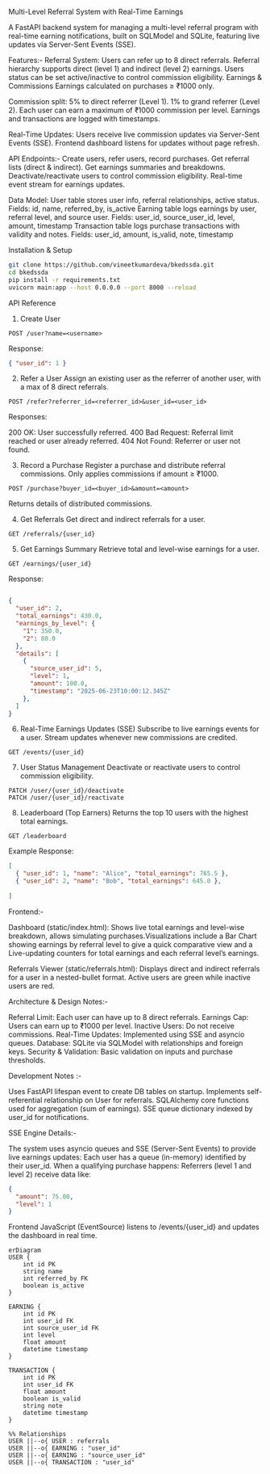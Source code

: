 Multi-Level Referral System with Real-Time Earnings

A FastAPI backend system for managing a multi-level referral program with real-time earning notifications, built on SQLModel and SQLite, featuring live updates via Server-Sent Events (SSE).

Features:-
Referral System:
Users can refer up to 8 direct referrals.
Referral hierarchy supports direct (level 1) and indirect (level 2) earnings.
Users status can be set active/inactive to control commission eligibility.
Earnings & Commissions
Earnings calculated on purchases ≥ ₹1000 only.

Commission split:
5% to direct referrer (Level 1).
1% to grand referrer (Level 2).
Each user can earn a maximum of ₹1000 commission per level.
Earnings and transactions are logged with timestamps.

Real-Time Updates:
Users receive live commission updates via Server-Sent Events (SSE).
Frontend dashboard listens for updates without page refresh.

API Endpoints:-
Create users, refer users, record purchases.
Get referral lists (direct & indirect).
Get earnings summaries and breakdowns.
Deactivate/reactivate users to control commission eligibility.
Real-time event stream for earnings updates.

Data Model:
User table stores user info, referral relationships, active status. Fields: id, name, referred_by, is_active
Earning	table logs earnings by user, referral level, and source user. Fields: user_id, source_user_id, level, amount, timestamp
Transaction	table logs purchase transactions with validity and notes. Fields: user_id, amount, is_valid, note, timestamp


Installation & Setup
```bash
git clone https://github.com/vineetkumardeva/bkedssda.git
cd bkedssda
pip install -r requirements.txt
uvicorn main:app --host 0.0.0.0 --port 8000 --reload
```
API Reference
1. Create User
```http
POST /user?name=<username>
```
Response:
```json
{ "user_id": 1 }
```
2. Refer a User
Assign an existing user as the referrer of another user, with a max of 8 direct referrals.
```http
POST /refer?referrer_id=<referrer_id>&user_id=<user_id>
```
Responses:

200 OK: User successfully referred.
400 Bad Request: Referral limit reached or user already referred.
404 Not Found: Referrer or user not found.

3. Record a Purchase
Register a purchase and distribute referral commissions.
Only applies commissions if amount ≥ ₹1000.

```http
POST /purchase?buyer_id=<buyer_id>&amount=<amount>
```
Returns details of distributed commissions.

4. Get Referrals
Get direct and indirect referrals for a user.
```http
GET /referrals/{user_id}
```
5. Get Earnings Summary
Retrieve total and level-wise earnings for a user.
```http
GET /earnings/{user_id}
```
Response:
```json

{
  "user_id": 2,
  "total_earnings": 430.0,
  "earnings_by_level": {
    "1": 350.0,
    "2": 80.0
  },
  "details": [
    {
      "source_user_id": 5,
      "level": 1,
      "amount": 100.0,
      "timestamp": "2025-06-23T10:00:12.345Z"
    },
  ]
}
```

6. Real-Time Earnings Updates (SSE)
Subscribe to live earnings events for a user.
Stream updates whenever new commissions are credited.

```http
GET /events/{user_id}
```

7. User Status Management
Deactivate or reactivate users to control commission eligibility.
```http
PATCH /user/{user_id}/deactivate
PATCH /user/{user_id}/reactivate
```
8. Leaderboard (Top Earners)
Returns the top 10 users with the highest total earnings.

```http
GET /leaderboard
```

Example Response:
```json
[
  { "user_id": 1, "name": "Alice", "total_earnings": 765.5 },
  { "user_id": 2, "name": "Bob", "total_earnings": 645.0 },
 
]
```
Frontend:-

Dashboard (static/index.html): Shows live total earnings and level-wise breakdown, allows simulating purchases.Visualizations include a Bar Chart showing earnings by referral level to give a quick comparative view and a Live-updating counters for total earnings and each referral level’s earnings.

Referrals Viewer (static/referrals.html): Displays direct and indirect referrals for a user in a nested-bullet format. Active users are green while inactive users are red.


Architecture & Design Notes:-

Referral Limit: Each user can have up to 8 direct referrals.
Earnings Cap: Users can earn up to ₹1000 per level.
Inactive Users: Do not receive commissions.
Real-Time Updates: Implemented using SSE and asyncio queues.
Database: SQLite via SQLModel with relationships and foreign keys.
Security & Validation: Basic validation on inputs and purchase thresholds.

Development Notes :-

Uses FastAPI lifespan event to create DB tables on startup.
Implements self-referential relationship on User for referrals.
SQLAlchemy core functions used for aggregation (sum of earnings).
SSE queue dictionary indexed by user_id for notifications.

SSE Engine Details:-

The system uses asyncio queues and SSE (Server-Sent Events) to provide live earnings updates:
Each user has a queue (in-memory) identified by their user_id.
When a qualifying purchase happens:
Referrers (level 1 and level 2) receive data like:

```json
{
  "amount": 75.00,
  "level": 1
}
```
Frontend JavaScript (EventSource) listens to /events/{user_id} and updates the dashboard in real time.







```mermaid
erDiagram
USER {
    int id PK
    string name
    int referred_by FK
    boolean is_active
}

EARNING {
    int id PK
    int user_id FK
    int source_user_id FK
    int level
    float amount
    datetime timestamp
}

TRANSACTION {
    int id PK
    int user_id FK
    float amount
    boolean is_valid
    string note
    datetime timestamp
}

%% Relationships
USER ||--o{ USER : referrals
USER ||--o{ EARNING : "user_id"
USER ||--o{ EARNING : "source_user_id"
USER ||--o{ TRANSACTION : "user_id"
```

